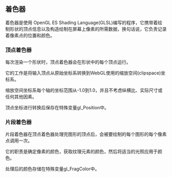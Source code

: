 ## 着色器
着色器是使用 OpenGL ES Shading Language(GLSL)编写的程序，它携带着绘制形状的顶点信息以及构造绘制在屏幕上像素的所需数据，换句话说，它负责记录着像素点的位置和颜色。

### 顶点着色器
每次渲染一个形状时，顶点着色器会在形状中的每个顶点运行。

它的工作是将输入顶点从原始坐标系转换到WebGL使用的缩放空间(clipspace)坐标系。

缩放空间坐标系每个轴的坐标范围从-1.0到1.0，并且不考虑纵横比、实际尺寸或任何其他因素。

顶点坐标进行转换后保存在特殊变量gl_Position中。

### 片段着色器
片段着色器在顶点着色器处理完图形的顶点后，会被要绘制的每个图形的每个像素点调用一次。

它的职责是确定像素的颜色，获取纹理元素的颜色，然后将适当的光照应用于颜色。

处理后的颜色存储在特殊变量gl_FragColor中。



